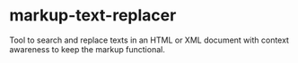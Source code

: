 # markup-text-replacer
Tool to search and replace texts in an HTML or XML document with context awareness to keep the markup functional.
